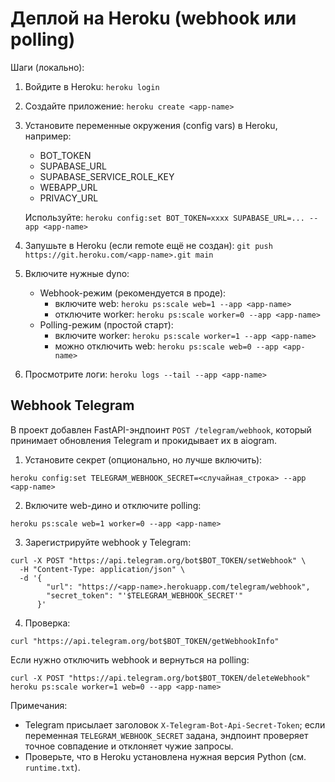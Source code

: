 # Деплой на Heroku (webhook или polling)

Шаги (локально):

1. Войдите в Heroku: `heroku login`
2. Создайте приложение: `heroku create <app-name>`
3. Установите переменные окружения (config vars) в Heroku, например:
   - BOT_TOKEN
   - SUPABASE_URL
   - SUPABASE_SERVICE_ROLE_KEY
   - WEBAPP_URL
   - PRIVACY_URL

   Используйте: `heroku config:set BOT_TOKEN=xxxx SUPABASE_URL=... --app <app-name>`

4. Запушьте в Heroku (если remote ещё не создан):
   `git push https://git.heroku.com/<app-name>.git main`

5. Включите нужные dyno:
   - Webhook-режим (рекомендуется в проде):
     - включите web: `heroku ps:scale web=1 --app <app-name>`
     - отключите worker: `heroku ps:scale worker=0 --app <app-name>`
   - Polling-режим (простой старт):
     - включите worker: `heroku ps:scale worker=1 --app <app-name>`
     - можно отключить web: `heroku ps:scale web=0 --app <app-name>`

6. Просмотрите логи:
   `heroku logs --tail --app <app-name>`

## Webhook Telegram

В проект добавлен FastAPI-эндпоинт `POST /telegram/webhook`, который принимает обновления Telegram и прокидывает их в aiogram.

1) Установите секрет (опционально, но лучше включить):

```
heroku config:set TELEGRAM_WEBHOOK_SECRET=<случайная_строка> --app <app-name>
```

2) Включите web-дино и отключите polling:

```
heroku ps:scale web=1 worker=0 --app <app-name>
```

3) Зарегистрируйте webhook у Telegram:

```
curl -X POST "https://api.telegram.org/bot$BOT_TOKEN/setWebhook" \
  -H "Content-Type: application/json" \
  -d '{
        "url": "https://<app-name>.herokuapp.com/telegram/webhook",
        "secret_token": "'$TELEGRAM_WEBHOOK_SECRET'"
      }'
```

4) Проверка:

```
curl "https://api.telegram.org/bot$BOT_TOKEN/getWebhookInfo"
```

Если нужно отключить webhook и вернуться на polling:

```
curl -X POST "https://api.telegram.org/bot$BOT_TOKEN/deleteWebhook"
heroku ps:scale worker=1 web=0 --app <app-name>
```

Примечания:
- Telegram присылает заголовок `X-Telegram-Bot-Api-Secret-Token`; если переменная `TELEGRAM_WEBHOOK_SECRET` задана, эндпоинт проверяет точное совпадение и отклоняет чужие запросы.
- Проверьте, что в Heroku установлена нужная версия Python (см. `runtime.txt`).
